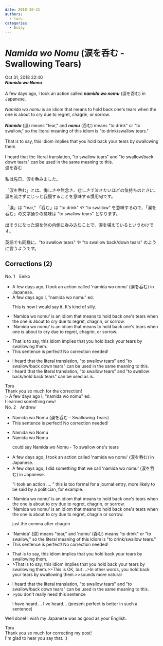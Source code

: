 ```yaml
---
date: 2018-10-31
authors:
  - toru
categories:
  - Essay
---
```


<h1 id="subject_show"><strong><em>Namida wo Nomu</strong></em> (涙を呑む - Swallowing Tears)</h1>
<div class="date">Oct 31, 2018 22:40</div>
<div id="post"><div id="body_show_ori">
<strong><em>Namida wo Nomu</strong></em><br/><br/>A few days ago, I took an action called <strong><em>namida wo nomu</em></strong> (涙を呑む) in Japanese.<br/><br/><em>Namida wo nomu</em> is an idiom that means to hold back one's tears when the one is about to cry due to regret, chagrin, or sorrow.<br/><br/><strong><em>Namida</em></strong> (涙) means "tear," and <strong><em>nomu</em></strong> (呑む) means "to drink" or "to swallow," so the literal meaning of this idiom is "to drink/swallow tears."<br/><br/>That is to say, this idiom implies that you hold back your tears by swallowing them.<br/><br/>I heard that the literal translation, "to swallow tears" and "to swallow/back down tears" can be used in the same meaning to this.
</div></div>

<!-- more -->

<div id="post_ja"><div id="body_show_mo">
涙を呑む<br/><br/>私は先日、涙を呑みました。<br/><br/>「涙を呑む」とは、悔しさや無念さ、悲しさで泣きたいほどの気持ちのときに、涙を流さずにじっと我慢することを意味する慣用句です。<br/><br/>「涙」は "tear," 「呑む」は "to drink" や "to swallow" を意味するので、「涙を呑む」の文字通りの意味は "to swallow tears" となります。<br/><br/>出そうになった涙を体の内側に呑み込むことで、涙を堪えているというわけです。<br/><br/>英語でも同様に、"to swallow tears" や "to swallow back/down tears" のように言うようです。
</div></div>

## Corrections (2)
<div id="block"><div class="first_name"> No. 1　<span class="just_name">Eeiko</span></div><div id="block2">
<ul class="correction_field">
<li class="incorrect">A few days ago, I took an action called 'namida wo nomu' (涙を呑む) in Japanese.</li>
<li class="corrected correct">
A few days ago I, "namida wo nomu" ed. 
<p class="correction_comment">This is how I would say it. It's kind of silly.</p>
</li>
</ul>
<ul class="correction_field">
<li class="incorrect">'Namida wo nomu' is an idiom that means to hold back one's tears when the one is about to cry due to regret, chagrin, or sorrow.</li>
<li class="corrected correct">
'Namida wo nomu' is an idiom that means to hold back one's tears when one is about to cry due to regret, chagrin, or sorrow.
</li>
</ul>
<ul class="correction_field">
<li class="incorrect">That is to say, this idiom implies that you hold back your tears by swallowing them.</li>
<li class="corrected perfect">This sentence is perfect! No correction needed!</li>
</ul>
<ul class="correction_field">
<li class="incorrect">I heard that the literal translation, "to swallow tears" and "to swallow/back down tears" can be used in the same meaning to this.</li>
<li class="corrected correct">
I heard that the literal translation, "to swallow tears" and "to swallow back/hold back tears" can be used as is. 
</li>
</ul>
</div><div class="name"><span class="just_name">Toru</span><br>
Thank you so much for the correction!<br/>&gt; A few days ago I, "namida wo nomu" ed.<br/>I learned something new!
</div>
</div>
<div id="block"><div class="first_name"> No. 2　<span class="just_name">Andrew</span></div><div id="block2">
<ul class="correction_field">
<li class="incorrect">Namida wo Nomu (涙を呑む - Swallowing Tears)</li>
<li class="corrected perfect">This sentence is perfect! No correction needed!</li>
</ul>
<ul class="correction_field">
<li class="incorrect">Namida wo Nomu</li>
<li class="corrected correct">
Namida wo Nomu
<p class="correction_comment">could say Namida wo Nomu - To swallow one's tears</p>
</li>
</ul>
<ul class="correction_field">
<li class="incorrect">A few days ago, I took an action called 'namida wo nomu' (涙を呑む) in Japanese.</li>
<li class="corrected correct">
A few days ago, I did something that we call 'namida wo nomu' (涙を呑む) in Japanese.
<p class="correction_comment">"I took an action ....  "  this is too formal for a journal entry,  more likely to be said by a politician, for example.</p>
</li>
</ul>
<ul class="correction_field">
<li class="incorrect">'Namida wo nomu' is an idiom that means to hold back one's tears when the one is about to cry due to regret, chagrin, or sorrow.</li>
<li class="corrected correct">
'Namida wo nomu' is an idiom that means to hold back one's tears when the one is about to cry due to regret, chagrin or sorrow.
<p class="correction_comment">just the comma after chagrin</p>
</li>
</ul>
<ul class="correction_field">
<li class="incorrect">'Namida' (涙) means "tear," and 'nomu' (呑む) means "to drink" or "to swallow," so the literal meaning of this idiom is "to drink/swallow tears."</li>
<li class="corrected perfect">This sentence is perfect! No correction needed!</li>
</ul>
<ul class="correction_field">
<li class="incorrect">That is to say, this idiom implies that you hold back your tears by swallowing them.</li>
<li class="corrected correct">
&gt;That is to say, this idiom implies that you hold back your tears by swallowing them.&gt;&gt;This is OK, but ...&gt;In other words, you hold back your tears by swallowing them.&gt;&gt;sounds more natural
</li>
</ul>
<ul class="correction_field">
<li class="incorrect">I heard that the literal translation, "to swallow tears" and "to swallow/back down tears" can be used in the same meaning to this.</li>
<li class="corrected correct">
&gt;you don't really need this sentence
<p class="correction_comment">I have heard ...   I've heard... (present perfect is better in such a sentence)</p>
</li>
</ul>
<p class="comment_small">
 Well done!  I wish my Japanese was as good as your English.
</p>

</div><div class="name"><span class="just_name">Toru</span><br>
Thank you so much for correcting my post!<br/>I'm glad to hear you say that. :)
</div>
</div>
